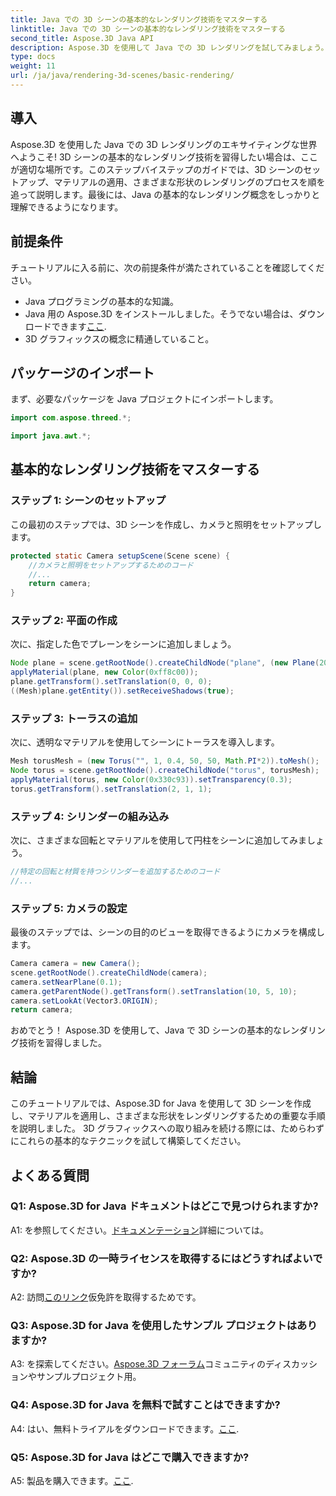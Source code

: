 ```yaml
---
title: Java での 3D シーンの基本的なレンダリング技術をマスターする
linktitle: Java での 3D シーンの基本的なレンダリング技術をマスターする
second_title: Aspose.3D Java API
description: Aspose.3D を使用して Java での 3D レンダリングを試してみましょう。基本的なテクニックをマスターし、シーンを設定し、形状をシームレスにレンダリングします。 3D グラフィックスにおける Java プログラミング スキルを向上させます。
type: docs
weight: 11
url: /ja/java/rendering-3d-scenes/basic-rendering/
---
```

## 導入

Aspose.3D を使用した Java での 3D レンダリングのエキサイティングな世界へようこそ! 3D シーンの基本的なレンダリング技術を習得したい場合は、ここが適切な場所です。このステップバイステップのガイドでは、3D シーンのセットアップ、マテリアルの適用、さまざまな形状のレンダリングのプロセスを順を追って説明します。最後には、Java の基本的なレンダリング概念をしっかりと理解できるようになります。

## 前提条件

チュートリアルに入る前に、次の前提条件が満たされていることを確認してください。

- Java プログラミングの基本的な知識。
-  Java 用の Aspose.3D をインストールしました。そうでない場合は、ダウンロードできます[ここ](https://releases.aspose.com/3d/java/).
- 3D グラフィックスの概念に精通していること。

## パッケージのインポート

まず、必要なパッケージを Java プロジェクトにインポートします。

```java
import com.aspose.threed.*;

import java.awt.*;
```

## 基本的なレンダリング技術をマスターする

### ステップ 1: シーンのセットアップ

この最初のステップでは、3D シーンを作成し、カメラと照明をセットアップします。

```java
protected static Camera setupScene(Scene scene) {
    //カメラと照明をセットアップするためのコード
    //...
    return camera;
}
```

### ステップ 2: 平面の作成

次に、指定した色でプレーンをシーンに追加しましょう。

```java
Node plane = scene.getRootNode().createChildNode("plane", (new Plane(20, 20)).toMesh());
applyMaterial(plane, new Color(0xff8c00));
plane.getTransform().setTranslation(0, 0, 0);
((Mesh)plane.getEntity()).setReceiveShadows(true);
```

### ステップ 3: トーラスの追加

次に、透明なマテリアルを使用してシーンにトーラスを導入します。

```java
Mesh torusMesh = (new Torus("", 1, 0.4, 50, 50, Math.PI*2)).toMesh();
Node torus = scene.getRootNode().createChildNode("torus", torusMesh);
applyMaterial(torus, new Color(0x330c93)).setTransparency(0.3);
torus.getTransform().setTranslation(2, 1, 1);
```

### ステップ 4: シリンダーの組み込み

次に、さまざまな回転とマテリアルを使用して円柱をシーンに追加してみましょう。

```java
//特定の回転と材質を持つシリンダーを追加するためのコード
//...
```

### ステップ 5: カメラの設定

最後のステップでは、シーンの目的のビューを取得できるようにカメラを構成します。

```java
Camera camera = new Camera();
scene.getRootNode().createChildNode(camera);
camera.setNearPlane(0.1);
camera.getParentNode().getTransform().setTranslation(10, 5, 10);
camera.setLookAt(Vector3.ORIGIN);
return camera;
```

おめでとう！ Aspose.3D を使用して、Java で 3D シーンの基本的なレンダリング技術を習得しました。

## 結論

このチュートリアルでは、Aspose.3D for Java を使用して 3D シーンを作成し、マテリアルを適用し、さまざまな形状をレンダリングするための重要な手順を説明しました。 3D グラフィックスへの取り組みを続ける際には、ためらわずにこれらの基本的なテクニックを試して構築してください。

## よくある質問

### Q1: Aspose.3D for Java ドキュメントはどこで見つけられますか?

 A1: を参照してください。[ドキュメンテーション](https://reference.aspose.com/3d/java/)詳細については。

### Q2: Aspose.3D の一時ライセンスを取得するにはどうすればよいですか?

 A2: 訪問[このリンク](https://purchase.aspose.com/temporary-license/)仮免許を取得するためです。

### Q3: Aspose.3D for Java を使用したサンプル プロジェクトはありますか?

 A3: を探索してください。[Aspose.3D フォーラム](https://forum.aspose.com/c/3d/18)コミュニティのディスカッションやサンプルプロジェクト用。

### Q4: Aspose.3D for Java を無料で試すことはできますか?

 A4: はい、無料トライアルをダウンロードできます。[ここ](https://releases.aspose.com/).

### Q5: Aspose.3D for Java はどこで購入できますか?

 A5: 製品を購入できます。[ここ](https://purchase.aspose.com/buy).